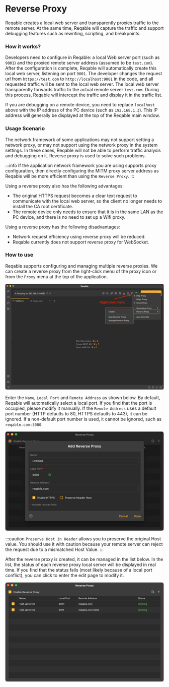 # Reverse Proxy

Reqable creates a local web server and transparently proxies traffic to the remote server. At the same time, Reqable will capture the traffic and support debugging features such as rewriting, scripting, and breakpoints.

### How it works?

Developers need to configure in Reqable: a local Web server port (such as `9001`) and the proxied remote server address (assumed to be `test.com`). After the configuration is complete, Reqable will automatically create this local web server, listening on port `9001`. The developer changes the request url from `https://test.com` to `http://localhost:9001` in the code, and all requested traffic will be sent to the local web server. The local web server transparently forwards traffic to the actual remote server `test.com`. During this process, Reqable will intercept the traffic and display it in the traffic list.

If you are debugging on a remote device, you need to replace `localhost` above with the IP address of the PC device (such as `192.168.1.3`). This IP address will generally be displayed at the top of the Reqable main window.

### Usage Scenario

The network framework of some applications may not support setting a network proxy, or may not support using the network proxy in the system settings. In these cases, Reqable will not be able to perform traffic analysis and debugging on it. Reverse proxy is used to solve such problems.

:::info
If the application network framework you are using supports proxy configuration, then directly configuring the MITM proxy server address as Reqable will be more efficient than using the `Reverse Proxy`.
:::

Using a reverse proxy also has the following advantages:
- The original HTTPS request becomes a clear text request to communicate with the local web server, so the client no longer needs to install the CA root certificate.
- The remote device only needs to ensure that it is in the same LAN as the PC device, and there is no need to set up a Wifi proxy.

Using a reverse proxy has the following disadvantages:
- Network request efficiency using reverse proxy will be reduced.
- Reqable currently does not support reverse proxy for WebSocket.

### How to use

Reqable supports configuring and managing multiple reverse proxies. We can create a reverse proxy from the right-click menu of the proxy icon or from the `Proxy` menu at the top of the application.

![](arts/reverse_proxy_01.png)

Enter the `Name`, `Local Port` and `Remote Address` as shown below. By default, Reqable will automatically select a local port. If you find that the port is occupied, please modify it manually. If the `Remote Address` uses a default port number (HTTP defaults to 80, HTTPS defaults to 443), it can be ignored. If a non-default port number is used, it cannot be ignored, such as `reqable.com:3000`.

![](arts/reverse_proxy_02.png)

:::caution
`Preserve Host in Header` allows you to preserve the original Host value. You should use it with caution because your remote server can reject the request due to a mismatched Host Value.
:::

After the reverse proxy is created, it can be managed in the list below. In the list, the status of each reverse proxy local server will be displayed in real time. If you find that the status fails (most likely because of a local port conflict), you can click to enter the edit page to modify it.

![](arts/reverse_proxy_03.png)